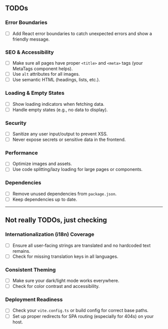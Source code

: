 ## TODOs

### Error Boundaries

- [ ] Add React error boundaries to catch unexpected errors and show a friendly message.

### SEO & Accessibility

- [ ] Make sure all pages have proper `<title>` and `<meta>` tags (your MetaTags component helps).
- [ ] Use `alt` attributes for all images.
- [ ] Use semantic HTML (headings, lists, etc.).

### Loading & Empty States

- [ ] Show loading indicators when fetching data.
- [ ] Handle empty states (e.g., no data to display).

### Security

- [ ] Sanitize any user input/output to prevent XSS.
- [ ] Never expose secrets or sensitive data in the frontend.

### Performance

- [ ] Optimize images and assets.
- [ ] Use code splitting/lazy loading for large pages or components.

### Dependencies

- [ ] Remove unused dependencies from `package.json`.
- [ ] Keep dependencies up to date.

---

## Not really TODOs, just checking

### Internationalization (i18n) Coverage

- [ ] Ensure all user-facing strings are translated and no hardcoded text remains.
- [ ] Check for missing translation keys in all languages.

### Consistent Theming

- [ ] Make sure your dark/light mode works everywhere.
- [ ] Check for color contrast and accessibility.

### Deployment Readiness

- [ ] Check your `vite.config.ts` or build config for correct base paths.
- [ ] Set up proper redirects for SPA routing (especially for 404s) on your host.
